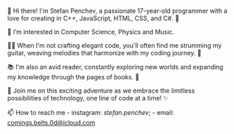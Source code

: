 👋 Hi there! I'm Stefan Penchev, a passionate 17-year-old programmer with a love for creating in C++, JavaScript, HTML, CSS, and C#. 🚀
 
 👀 I’m interested in Computer Science, Physics and Music.

👨‍💻 When I'm not crafting elegant code, you'll often find me strumming my guitar, weaving melodies that harmonize with my coding journey. 🎸

📚 I'm also an avid reader, constantly exploring new worlds and expanding my knowledge through the pages of books. 📖

🌟 Join me on this exciting adventure as we embrace the limitless possibilities of technology, one line of code at a time! ✨

📫 How to reach me 
       - instagram: _stefan.penchev_;
       - email: comings.belts.0d@icloud.com

<!---
StefanPenchev05/StefanPenchev05 is a ✨ special ✨ repository because its `README.md` (this file) appears on your GitHub profile.
You can click the Preview link to take a look at your changes.
--->
